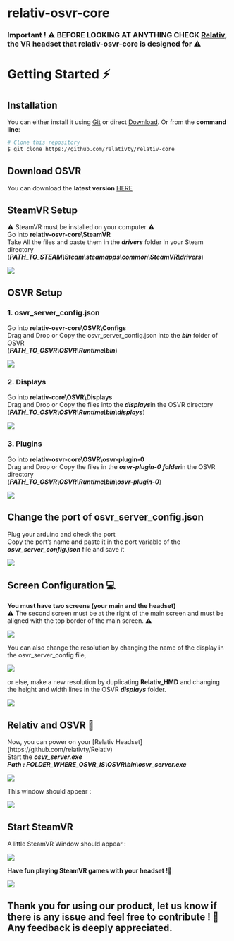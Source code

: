 # relativ-osvr-core

### Important ! ⚠ BEFORE LOOKING AT ANYTHING CHECK <a href="https://github.com/relativty/Relativ">Relativ</a>, the VR headset that relativ-osvr-core is designed for ⚠

# Getting Started ⚡️
## Installation
You can either install it using [Git](https://git-scm.com/) or direct [Download](https://github.com/relativty/relativ-core/archive/master.zip). Or from the <strong>command line</strong>:

```bash
# Clone this repository
$ git clone https://github.com/relativty/relativ-core
```


## Download OSVR
You can download the <strong>latest version</strong> [HERE](http://access.osvr.com/binary/osvr-runtime-installer)


## SteamVR Setup
<p>⚠ SteamVR must be installed on your computer ⚠<br />
Go into <b>relativ-osvr-core\SteamVR</b><br />
Take All the files and paste them in the <b><i>drivers</i></b> folder in your Steam directory <br />
(<b><i>PATH_TO_STEAM\Steam\steamapps\common\SteamVR\drivers</i></b>)</p>

<img src="/img/steamVR_folder.png">


## OSVR Setup
### 1. osvr_server_config.json
<p>Go into <b>relativ-osvr-core\OSVR\Configs</b><br />
  Drag and Drop or Copy the osvr_server_config.json into the <b><i>bin</i></b> folder of OSVR<br />
(<b><i>PATH_TO_OSVR\OSVR\Runtime\bin</i></b>)</p>

<img src="/img/osvr_server_config.json.png">

### 2. Displays
<p>Go into <b>relativ-core\OSVR\Displays</b><br />
Drag and Drop or Copy the files into the <b><i>displays</i></b>in the OSVR directory<br />
(<b><i>PATH_TO_OSVR\OSVR\Runtime\bin\displays</i></b>)</p>

<img src="/img/relativ_hmd.png">

### 3. Plugins
<p>Go into <b>relativ-osvr-core\OSVR\osvr-plugin-0</b><br />
Drag and Drop or Copy the files in the <b><i>osvr-plugin-0 folder</i></b>in the OSVR directory<br />
(<b><i>PATH_TO_OSVR\OSVR\Runtime\bin\osvr-plugin-0</i></b>)</p>

<img src="/img/plugins.png">


## Change the port of osvr_server_config.json
<p>Plug your arduino and check the port <br />
Copy the port’s name and paste it in the port variable of the <b><i>osvr_server_config.json</i></b> file and save it</p>

<img src="/img/port.png">


## Screen Configuration 💻
<p><b>You must have two screens (your main and the headset)</b><br />
⚠ The second screen must be at the right of the main screen and must be aligned with the top border of the main screen. ⚠</p>

<img src="/img/screen_order.png">

You can also change the resolution by changing the name of the display in the osvr_server_config file,

<img src="/img/displays.png">

or else, make a new resolution by duplicating **Relativ_HMD** and changing the height and width lines in the OSVR ***displays*** folder.

<img src="/img/resolution.png">


## Relativ and OSVR 🤖
<p>Now, you can power on your [Relativ Headset](https://github.com/relativty/Relativ)<br />
Start the <b><i>osvr_server.exe</i></b><br />
<strong><i> Path : FOLDER_WHERE_OSVR_IS\OSVR\bin\osvr_server.exe</i></strong></p>

<img src="/img/osvr_server.png">

 This window should appear :

<img src="/img/osvr_server_terminal.png">


## Start SteamVR
A little SteamVR Window should appear :

<img src="/img/steamVR_checkwindow.png">

<b>Have fun playing SteamVR games with your headset !</b>🚀

<img src="/img/steamVR_game.png">



## Thank you for using our product, let us know if there is any issue and feel free to contribute ! 🤝 Any feedback is deeply appreciated.
